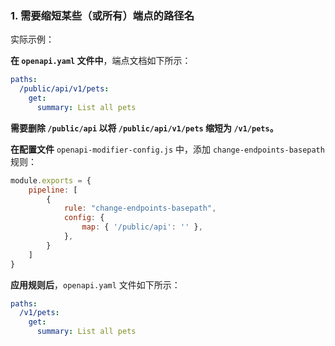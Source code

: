 <a name="custom_anchor_motivation_1"></a>
### 1. 需要缩短某些（或所有）端点的路径名

实际示例：

**在 `openapi.yaml` 文件中**，端点文档如下所示：

```yaml
paths:
  /public/api/v1/pets:
    get:
      summary: List all pets
```
**需要删除 `/public/api` 以将 `/public/api/v1/pets` 缩短为 `/v1/pets`。**

**在配置文件** `openapi-modifier-config.js` 中，添加 `change-endpoints-basepath` 规则：

```js
module.exports = {
    pipeline: [
        {
            rule: "change-endpoints-basepath",
            config: {
                map: { '/public/api': '' },
            },
        }
    ]
}
```

**应用规则后**，`openapi.yaml` 文件如下所示：

```yaml
paths:
  /v1/pets:
    get:
      summary: List all pets
``` 